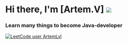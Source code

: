 # Hi there, I'm [Artem.V] ![](https://github.com/blackcater/blackcater/raw/main/images/Hi.gif) 
### Learn many things to become Java-developer
[![LeetCode user ArtemLvl](https://img.shields.io/badge/dynamic/json?style=for-the-badge&labelColor=black&color=%13ffa116&label=ArtemLvl&query=ranking&url=https%3A%2F%2Fleetcode-badge.vercel.app%2Fapi%2Fusers%2FArtemLvl&logo=leetcode&logoColor=green)](https://leetcode.com/ArtemLvl/)
<!--
How to reach me: 89272009288@yandex.ru
**0x0030/0x0030** is a ✨ _special_ ✨ repository because its `README.md` (this file) appears on your GitHub profile.

Here are some ideas to get you started:

- 🔭 I’m currently working on ...
- 🌱 I’m currently learning ...
- 👯 I’m looking to collaborate on ...
- 🤔 I’m looking for help with ...
- 💬 Ask me about ...
- 📫 How to reach me: ...
- 😄 Pronouns: ...
- ⚡ Fun fact: ...
-->
